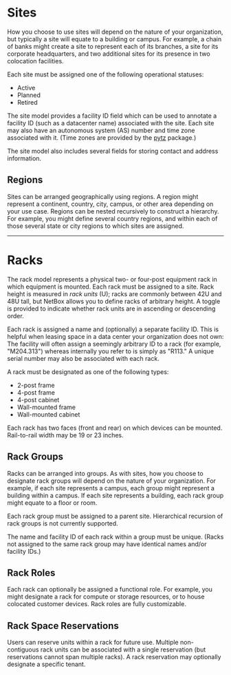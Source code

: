 # Sites

How you choose to use sites will depend on the nature of your organization, but typically a site will equate to a building or campus. For example, a chain of banks might create a site to represent each of its branches, a site for its corporate headquarters, and two additional sites for its presence in two colocation facilities.

Each site must be assigned one of the following operational statuses:

* Active
* Planned
* Retired

The site model provides a facility ID field which can be used to annotate a facility ID (such as a datacenter name) associated with the site. Each site may also have an autonomous system (AS) number and time zone associated with it. (Time zones are provided by the [pytz](https://pypi.org/project/pytz/) package.)

The site model also includes several fields for storing contact and address information.

## Regions

Sites can be arranged geographically using regions. A region might represent a continent, country, city, campus, or other area depending on your use case. Regions can be nested recursively to construct a hierarchy. For example, you might define several country regions, and within each of those several state or city regions to which sites are assigned.

---

# Racks

The rack model represents a physical two- or four-post equipment rack in which equipment is mounted. Each rack must be assigned to a site. Rack height is measured in *rack units* (U); racks are commonly between 42U and 48U tall, but NetBox allows you to define racks of arbitrary height. A toggle is provided to indicate whether rack units are in ascending or descending order.

Each rack is assigned a name and (optionally) a separate facility ID. This is helpful when leasing space in a data center your organization does not own: The facility will often assign a seemingly arbitrary ID to a rack (for example, "M204.313") whereas internally you refer to is simply as "R113." A unique serial number may also be associated with each rack.

A rack must be designated as one of the following types:

* 2-post frame
* 4-post frame
* 4-post cabinet
* Wall-mounted frame
* Wall-mounted cabinet

Each rack has two faces (front and rear) on which devices can be mounted. Rail-to-rail width may be 19 or 23 inches.

## Rack Groups

Racks can be arranged into groups. As with sites, how you choose to designate rack groups will depend on the nature of your organization. For example, if each site represents a campus, each group might represent a building within a campus. If each site represents a building, each rack group might equate to a floor or room.

Each rack group must be assigned to a parent site. Hierarchical recursion of rack groups is not currently supported.

The name and facility ID of each rack within a group must be unique. (Racks not assigned to the same rack group may have identical names and/or facility IDs.)

## Rack Roles

Each rack can optionally be assigned a functional role. For example, you might designate a rack for compute or storage resources, or to house colocated customer devices. Rack roles are fully customizable.

## Rack Space Reservations

Users can reserve units within a rack for future use. Multiple non-contiguous rack units can be associated with a single reservation (but reservations cannot span multiple racks). A rack reservation may optionally designate a specific tenant.
